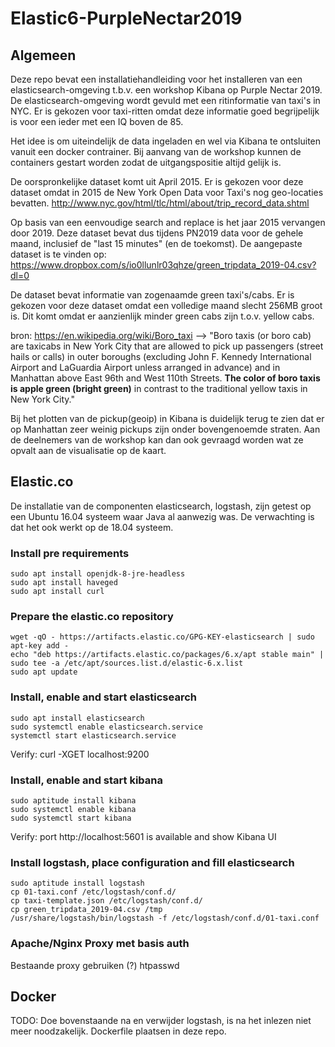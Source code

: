 # Elastic6-PurpleNectar2019

## Algemeen
Deze repo bevat een installatiehandleiding voor het installeren van een elasticsearch-omgeving t.b.v. een workshop Kibana op Purple Nectar 2019. De elasticsearch-omgeving wordt gevuld met een ritinformatie van taxi's in NYC.
Er is gekozen voor taxi-ritten omdat deze informatie goed begrijpelijk is voor een ieder met een IQ boven de 85.

Het idee is om uiteindelijk de data ingeladen en wel via Kibana te ontsluiten vanuit een docker contrainer.
Bij aanvang van de workshop kunnen de containers gestart worden zodat de uitgangspositie altijd gelijk is.

De oorspronkelijke dataset komt uit April 2015.
Er is gekozen voor deze dataset omdat in 2015 de New York Open Data voor Taxi's nog geo-locaties bevatten.
http://www.nyc.gov/html/tlc/html/about/trip_record_data.shtml

Op basis van een eenvoudige search and replace is het jaar 2015 vervangen door 2019.
Deze dataset bevat dus tijdens PN2019 data voor de gehele maand, inclusief de "last 15 minutes" (en de toekomst).
De aangepaste dataset is te vinden op:
https://www.dropbox.com/s/io0llunlr03qhze/green_tripdata_2019-04.csv?dl=0

De dataset bevat informatie van zogenaamde green taxi's/cabs.
Er is gekozen voor deze dataset omdat een volledige maand slecht 256MB groot is.
Dit komt omdat er aanzienlijk minder green cabs zijn t.o.v. yellow cabs.

bron: https://en.wikipedia.org/wiki/Boro_taxi -->
"Boro taxis (or boro cab) are taxicabs in New York City that are allowed to pick up passengers (street hails or calls) in outer boroughs (excluding John F. Kennedy International Airport and LaGuardia Airport unless arranged in advance) and in Manhattan above East 96th and West 110th Streets. **The color of boro taxis is apple green (bright green)** in contrast to the traditional yellow taxis in New York City." 

Bij het plotten van de pickup(geoip) in Kibana is duidelijk terug te zien dat er op Manhattan zeer weinig pickups zijn onder bovengenoemde straten. Aan de deelnemers van de workshop kan dan ook gevraagd worden wat ze opvalt aan de visualisatie op de kaart.

## Elastic.co
De installatie van de componenten elasticsearch, logstash, zijn getest op een Ubuntu 16.04 systeem waar Java al aanwezig was.
De verwachting is dat het ook werkt op de 18.04 systeem.

### Install pre requirements
```
sudo apt install openjdk-8-jre-headless
sudo apt install haveged
sudo apt install curl
```

### Prepare the elastic.co repository
```
wget -qO - https://artifacts.elastic.co/GPG-KEY-elasticsearch | sudo apt-key add -
echo "deb https://artifacts.elastic.co/packages/6.x/apt stable main" | sudo tee -a /etc/apt/sources.list.d/elastic-6.x.list
sudo apt update
```

### Install, enable and start elasticsearch
```
sudo apt install elasticsearch
sudo systemctl enable elasticsearch.service
systemctl start elasticsearch.service
```
Verify: curl -XGET localhost:9200


### Install, enable and start kibana
```
sudo aptitude install kibana
sudo systemctl enable kibana
sudo systemctl start kibana
```
Verify: port http://localhost:5601 is available and show Kibana UI


### Install logstash, place configuration and fill elasticsearch
```
sudo aptitude install logstash
cp 01-taxi.conf /etc/logstash/conf.d/
cp taxi-template.json /etc/logstash/conf.d/
cp green_tripdata_2019-04.csv /tmp
/usr/share/logstash/bin/logstash -f /etc/logstash/conf.d/01-taxi.conf
```

### Apache/Nginx Proxy met basis auth
Bestaande proxy gebruiken (?)
htpasswd

## Docker
TODO:
Doe bovenstaande na en verwijder logstash, is na het inlezen niet meer noodzakelijk.
Dockerfile plaatsen in deze repo.


